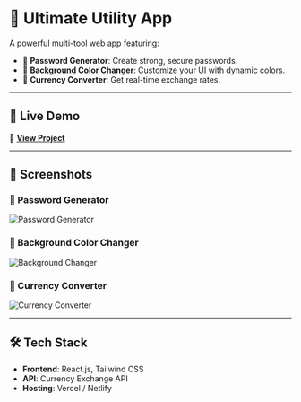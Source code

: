 # 🚀 Ultimate Utility App

A powerful multi-tool web app featuring:
- 🔐 **Password Generator**: Create strong, secure passwords.
- 🎨 **Background Color Changer**: Customize your UI with dynamic colors.
- 💱 **Currency Converter**: Get real-time exchange rates.

---

## 🎥 Live Demo
🔗 [**View Project**](https://aakashap-basic-react.vercel.app/)

---

## 📸 Screenshots

### 🔐 Password Generator
![Password Generator](https://drive.google.com/uc?export=view&id=17iny0LlxZMTCF4FLV2yU0boxq6CHBqRy)

### 🎨 Background Color Changer
![Background Changer](https://drive.google.com/uc?export=view&id=1ldgXk9aNZjRj-ugPkYIJfQnmj213y95y)

### 💱 Currency Converter
![Currency Converter](https://drive.google.com/uc?export=view&id=1SZVykD3TjQ5K4WukvahCxd1D4d6OFHYe)

---




## 🛠️ Tech Stack
- **Frontend**: React.js, Tailwind CSS
- **API**: Currency Exchange API
- **Hosting**: Vercel / Netlify

